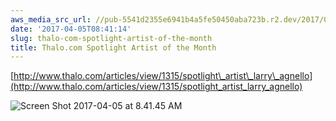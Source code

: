 ```yaml
---
aws_media_src_url: //pub-5541d2355e6941b4a5fe50450aba723b.r2.dev/2017/04/screen-shot-2017-04-05-at-8-41-45-am.png
date: '2017-04-05T08:41:14'
slug: thalo-com-spotlight-artist-of-the-month
title: Thalo.com Spotlight Artist of the Month
---
```


 [http://www.thalo.com/articles/view/1315/spotlight\_artist\_larry\_agnello](http://www.thalo.com/articles/view/1315/spotlight_artist_larry_agnello)

  

 ![Screen Shot 2017-04-05 at 8.41.45 AM](//pub-5541d2355e6941b4a5fe50450aba723b.r2.dev/2017/04/screen-shot-2017-04-05-at-8-41-45-am.png?w=602)